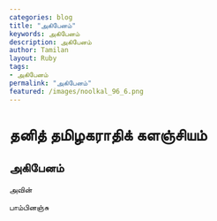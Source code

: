 ```yaml
---  
categories: blog  
title: "அகிபேனம்"
keywords: அகிபேனம்  
description: அகிபேனம்
author: Tamilan  
layout: Ruby  
tags:     
- அகிபேனம்
permalink: "அகிபேனம்"  
featured: /images/noolkal_96_6.png  
--- 
```

# தனித் தமிழகராதிக் களஞ்சியம்
## அகிபேனம்

அவின்  
  
பாம்பினஞ்சு
